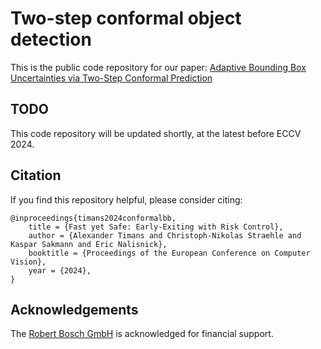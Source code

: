 # Two-step conformal object detection
This is the public code repository for our paper: [Adaptive Bounding Box Uncertainties via Two-Step Conformal Prediction](https://arxiv.org/abs/2403.07263)

## TODO
This code repository will be updated shortly, at the latest before ECCV 2024.

## Citation
If you find this repository helpful, please consider citing:
```
@inproceedings{timans2024conformalbb,
    title = {Fast yet Safe: Early-Exiting with Risk Control}, 
    author = {Alexander Timans and Christoph-Nikolas Straehle and Kaspar Sakmann and Eric Nalisnick},
    booktitle = {Proceedings of the European Conference on Computer Vision},
    year = {2024},
}
```

## Acknowledgements
The [Robert Bosch GmbH](https://www.bosch.com) is acknowledged for financial support.
